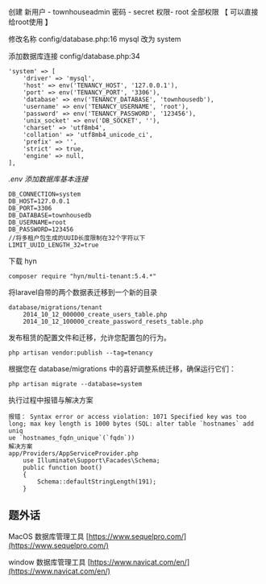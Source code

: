创建  新用户 -  townhouseadmin   密码 - secret  权限- root 全部权限 【 可以直接给root使用 】

修改名称 config/database.php:16 mysql 改为  system

添加数据库连接 config/database.php:34

```
'system' => [
    'driver' => 'mysql',
    'host' => env('TENANCY_HOST', '127.0.0.1'),
    'port' => env('TENANCY_PORT', '3306'),
    'database' => env('TENANCY_DATABASE', 'townhousedb'),
    'username' => env('TENANCY_USERNAME', 'root'),
    'password' => env('TENANCY_PASSWORD', '123456'),
    'unix_socket' => env('DB_SOCKET', ''),
    'charset' => 'utf8mb4',
    'collation' => 'utf8mb4_unicode_ci',
    'prefix' => '',
    'strict' => true,
    'engine' => null,
],
```

_.env  添加数据库基本连接_

```
DB_CONNECTION=system
DB_HOST=127.0.0.1
DB_PORT=3306
DB_DATABASE=townhousedb
DB_USERNAME=root
DB_PASSWORD=123456
//将多租户包生成的UUID长度限制在32个字符以下
LIMIT_UUID_LENGTH_32=true
```

下载  hyn

```
composer require "hyn/multi-tenant:5.4.*"
```

将laravel自带的两个数据表迁移到一个新的目录

```
database/migrations/tenant
    2014_10_12_000000_create_users_table.php
    2014_10_12_100000_create_password_resets_table.php
```

发布租赁的配置文件和迁移，允许您配置包的行为。

```
php artisan vendor:publish --tag=tenancy
```

根据您在 database/migrations 中的喜好调整系统迁移，确保运行它们：

```
php artisan migrate --database=system
```

执行过程中报错与解决方案

    报错： Syntax error or access violation: 1071 Specified key was too long; max key length is 1000 bytes (SQL: alter table `hostnames` add uniq
    ue `hostnames_fqdn_unique`(`fqdn`))
    解决方案
    app/Providers/AppServiceProvider.php
        use Illuminate\Support\Facades\Schema;
        public function boot()
        {
            Schema::defaultStringLength(191);
        }


## 题外话

MacOS 数据库管理工具  [https://www.sequelpro.com/](https://www.sequelpro.com/)

window 数据库管理工具 [https://www.navicat.com/en/](https://www.navicat.com/en/)

